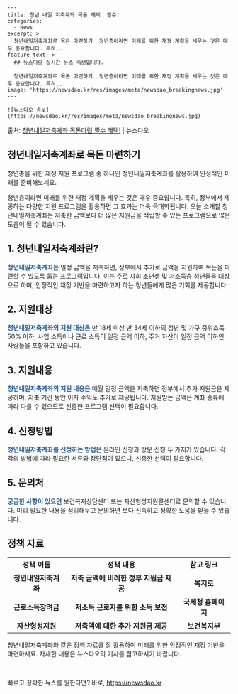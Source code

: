    ---
    title: 청년 내일 저축계좌 목돈 혜택  필수!
    categories:
      - News
    excerpt: >
      청년내일저축계좌로 목돈 마련하기  청년층이라면 미래를 위한 재정 계획을 세우는 것은 매우 중요합니다. 특히,…
    feature_text: >
      ## 뉴스다오 실시간 뉴스 속보입니다.
    
      청년내일저축계좌로 목돈 마련하기  청년층이라면 미래를 위한 재정 계획을 세우는 것은 매우 중요합니다. 특히,…
    image: 'https://newsdao.kr/res/images/meta/newsdao_breakingnews.jpg'
    ---
    
    ![뉴스다오 속보](https://newsdao.kr/res/images/meta/newsdao_breakingnews.jpg)

<p>출처: <a href="https://newsdao.kr/4438" rel="dofollow">청년내일저축계좌 목돈마련 필수 혜택!</a> | 뉴스다오</p>

<h2 data-ke-size="size26">청년내일저축계좌로 목돈 마련하기</h2>
청년층을 위한 재정 지원 프로그램 중 하나인 청년내일저축계좌를 활용하여 안정적인 미래를 준비해보세요.

<p data-ke-size="size16">청년층이라면 미래를 위한 재정 계획을 세우는 것은 매우 중요합니다. 특히, 정부에서 제공하는 다양한 지원 프로그램을 활용하면 그 효과는 더욱 극대화됩니다. 오늘 소개할 청년내일저축계좌는 저축한 금액보다 더 많은 지원금을 적립할 수 있는 프로그램으로 많은 도움이 될 수 있습니다.</p>

<h2 data-ke-size="size24">1. 청년내일저축계좌란?</h2>
<b><span style="color: #1a5490;">청년내일저축계좌는</span></b> 일정 금액을 저축하면, 정부에서 추가로 금액을 지원하여 목돈을 마련할 수 있도록 돕는 프로그램입니다. 이는 주로 사회 초년생 및 저소득층 청년들을 대상으로 하며, 안정적인 재정 기반을 마련하고자 하는 청년들에게 많은 기회를 제공합니다.

<h2 data-ke-size="size24">2. 지원대상</h2>
<b><span style="color: #1a5490;">청년내일저축계좌의 지원 대상은</span></b> 만 18세 이상 만 34세 이하의 청년 및 가구 중위소득 50% 이하, 사업 소득이나 근로 소득이 일정 금액 이하, 주거 자산이 일정 금액 이하인 사람들을 포함하고 있습니다.

<h2 data-ke-size="size24">3. 지원내용</h2>
<b><span style="color: #1a5490;">청년내일저축계좌의 지원 내용은</span></b> 매월 일정 금액을 저축하면 정부에서 추가 지원금을 제공하며, 저축 기간 동안 이자 수익도 추가로 제공됩니다. 지원받는 금액은 계좌 종류에 따라 다를 수 있으므로 신중한 프로그램 선택이 필요합니다.

<h2 data-ke-size="size24">4. 신청방법</h2>
<b><span style="color: #1a5490;">청년내일저축계좌를 신청하는 방법은</span></b> 온라인 신청과 방문 신청 두 가지가 있습니다. 각각의 방법에 따라 필요한 서류와 장단점이 있으니, 신중한 선택이 필요합니다.

<h2 data-ke-size="size24">5. 문의처</h2>
<b><span style="color: #1a5490;">궁금한 사항이 있으면</span></b> 보건복지상담센터 또는 자산형성지원콜센터로 문의할 수 있습니다. 미리 필요한 내용을 정리해두고 문의하면 보다 신속하고 정확한 도움을 받을 수 있습니다.

<h2 data-ke-size="size24">정책 자료</h2>
<table>
	<tr>
		<td style="text-align: center; height: 17px;"><b>정책 이름</b></td>
		<td style="text-align: center; height: 17px;"><b>정책 내용</b></td>
		<td style="text-align: center; height: 17px;"><b>참고 링크</b></td>
	</tr>
	<tr>
		<td style="text-align: center; height: 17px;"><b>청년내일저축계좌</b></td>
		<td style="text-align: center; height: 17px;"><b>저축 금액에 비례한 정부 지원금 제공</b></td>
		<td style="text-align: center; height: 17px;"><b>복지로</b></td>
	</tr>
	<tr>
		<td style="text-align: center; height: 17px;"><b>근로소득장려금</b></td>
		<td style="text-align: center; height: 17px;"><b>저소득 근로자를 위한 소득 보전</b></td>
		<td style="text-align: center; height: 17px;"><b>국세청 홈페이지</b></td>
	</tr>
	<tr>
		<td style="text-align: center; height: 17px;"><b>자산형성지원</b></td>
		<td style="text-align: center; height: 17px;"><b>저축액에 대한 추가 지원금 제공</b></td>
		<td style="text-align: center; height: 17px;"><b>보건복지부</b></td>
	</tr>
</table>

<p data-ke-size="size16">청년내일저축계좌와 같은 정책 자료를 잘 활용하여 미래를 위한 안정적인 재정 기반을 마련하세요. 자세한 내용은 뉴스다오의 기사를 참고하시기 바랍니다.</p>
<p data-ke-size="size16">&nbsp;</p> 

빠르고 정확한 뉴스를 원한다면? 바로, <a href="https://newsdao.kr" rel="dofollow">https://newsdao.kr</a>


    
